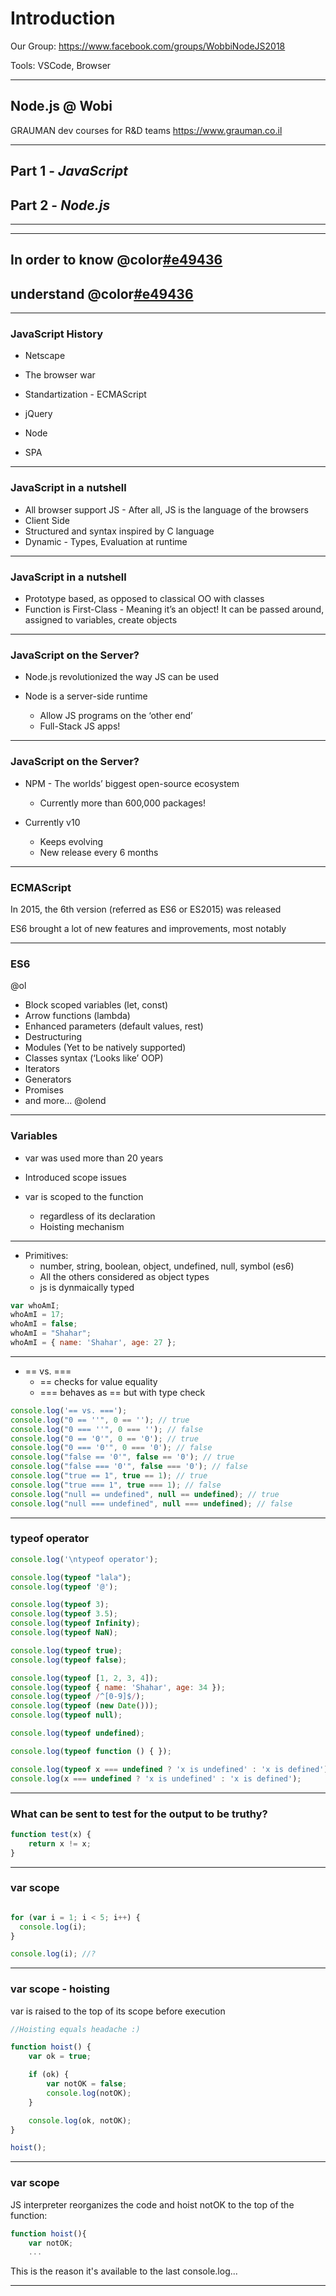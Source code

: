 # Introduction

Our Group: 
https://www.facebook.com/groups/WobbiNodeJS2018

Tools: 
VSCode, Browser

---

## Node.js @ Wobi

GRAUMAN dev courses for R&D teams
https://www.grauman.co.il

---

## Part 1 - *JavaScript*
## Part 2 - *Node.js*

---

---

## In order to know @color[#e49436](Node)
## understand @color[#e49436](JavaScript)

---

### JavaScript History

- Netscape

- The browser war

- Standartization - ECMAScript

- jQuery

- Node

- SPA

---

### JavaScript in a nutshell

- All browser support JS - After all, JS is the language of the browsers
- Client Side
- Structured and syntax inspired by C language
- Dynamic - Types, Evaluation at runtime

---

### JavaScript in a nutshell

- Prototype based, as opposed to classical OO with classes
- Function is First-Class - Meaning it’s an object! It can be passed around, assigned to variables, create objects

---

### JavaScript on the Server?

* Node.js revolutionized the way JS can be used

* Node is a server-side runtime
  * Allow JS programs on the ‘other end’ 
  * Full-Stack JS apps!

---

### JavaScript on the Server?


* NPM - The worlds’ biggest open-source ecosystem
  * Currently more than 600,000 packages!

* Currently v10
  * Keeps evolving
  * New release every 6 months

---

### ECMAScript


In 2015, the 6th version (referred as ES6 or ES2015) was released

ES6 brought a lot of new features and improvements, most notably

---
### ES6
@ol
- Block scoped variables (let, const)
- Arrow functions (lambda)
- Enhanced parameters (default values, rest)
- Destructuring
- Modules (Yet to be natively supported)
- Classes syntax (‘Looks like’ OOP)
- Iterators
- Generators
- Promises
- and more...
@olend

---

### Variables

- var was used more than 20 years

- Introduced scope issues

- var is scoped to the function
  - regardless of its declaration
  - Hoisting mechanism

---

- Primitives:
  - number, string, boolean, object, undefined, null, symbol (es6)
  - All the others considered as object types
  - js is dynmaically typed

```js
var whoAmI;
whoAmI = 17;
whoAmI = false;
whoAmI = "Shahar";
whoAmI = { name: 'Shahar', age: 27 };
```

---

- == vs. ===
  - == checks for value equality
  - === behaves as == but with type check

```js
console.log('== vs. ===');
console.log("0 == ''", 0 == ''); // true
console.log("0 === ''", 0 === ''); // false
console.log("0 == '0'", 0 == '0'); // true
console.log("0 === '0'", 0 === '0'); // false
console.log("false == '0'", false == '0'); // true
console.log("false === '0'", false === '0'); // false
console.log("true == 1", true == 1); // true
console.log("true === 1", true === 1); // false
console.log("null == undefined", null == undefined); // true
console.log("null === undefined", null === undefined); // false
```

---

### typeof operator

```js
console.log('\ntypeof operator');

console.log(typeof "lala");
console.log(typeof '@');

console.log(typeof 3);
console.log(typeof 3.5);
console.log(typeof Infinity);
console.log(typeof NaN);

console.log(typeof true);
console.log(typeof false);

console.log(typeof [1, 2, 3, 4]);
console.log(typeof { name: 'Shahar', age: 34 });
console.log(typeof /^[0-9]$/);
console.log(typeof (new Date()));
console.log(typeof null);

console.log(typeof undefined);

console.log(typeof function () { });

console.log(typeof x === undefined ? 'x is undefined' : 'x is defined');
console.log(x === undefined ? 'x is undefined' : 'x is defined');
```

---

### What can be sent to test for the output to be truthy?

```js
function test(x) {
    return x != x;
}
```

---

### var scope

```js

for (var i = 1; i < 5; i++) {
  console.log(i);
}

console.log(i); //?

```

---

### var scope - hoisting

var is raised to the top of its scope before execution

```js
//Hoisting equals headache :)

function hoist() {
    var ok = true;

    if (ok) {
        var notOK = false;
        console.log(notOK);
    }

    console.log(ok, notOK);
}

hoist();

```

---

### var scope

JS interpreter reorganizes the code and hoist notOK to the top of the function:

```js
function hoist(){
    var notOK;
    ...
```

This is the reason it's available to the last console.log...

---


